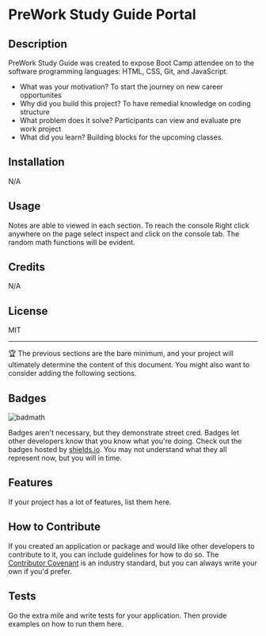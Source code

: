 # PreWork Study Guide Portal

## Description

PreWork Study Guide was created to expose Boot Camp attendee on to the software programming languages: HTML, CSS, Git, and JavaScript.

- What was your motivation? To start the journey on new career opportunites
- Why did you build this project? To have remedial knowledge on coding structure
- What problem does it solve? Participants can view and evaluate pre work project
- What did you learn? Building blocks for the upcoming classes.




## Installation

N/A

## Usage

Notes are able to viewed in each section. To reach the console Right click anywhere on the page select inspect and click on the console tab. The random math functions will be evident.

## Credits

N/A

## License

MIT

---

🏆 The previous sections are the bare minimum, and your project will ultimately determine the content of this document. You might also want to consider adding the following sections.

## Badges

![badmath](https://img.shields.io/github/languages/top/nielsenjared/badmath)

Badges aren't necessary, but they demonstrate street cred. Badges let other developers know that you know what you're doing. Check out the badges hosted by [shields.io](https://shields.io/). You may not understand what they all represent now, but you will in time.

## Features

If your project has a lot of features, list them here.

## How to Contribute

If you created an application or package and would like other developers to contribute to it, you can include guidelines for how to do so. The [Contributor Covenant](https://www.contributor-covenant.org/) is an industry standard, but you can always write your own if you'd prefer.

## Tests

Go the extra mile and write tests for your application. Then provide examples on how to run them here.
